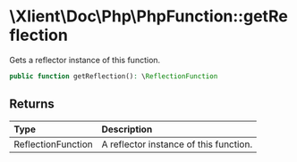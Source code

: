 # \\Xlient\\Doc\\Php\\PhpFunction::getReflection

Gets a reflector instance of this function.

```php
public function getReflection(): \ReflectionFunction
```

## Returns

| Type | Description |
| :--- | :--- |
| ReflectionFunction | A reflector instance of this function. |
